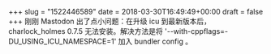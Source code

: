 +++
slug = "1522446589"
date = 2018-03-30T16:49:49+00:00
draft = false
+++
刚刚 Mastodon 出了点小问题：在升级 icu 到最新版本后， charlock_holmes 0.7.5 无法安装。解决方法是将 '--with-cppflags=-DU_USING_ICU_NAMESPACE=1' 加入 bundler config 。